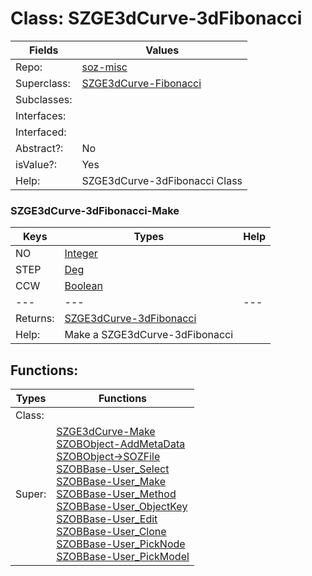 
# Class:	SZGE3dCurve-3dFibonacci

| Fields | Values |
| --------- | --------- |
| Repo: | [soz-misc](/repos/soz-misc.html) |
| Superclass: | [SZGE3dCurve-Fibonacci](SZGE3dCurve-Fibonacci.html) |
| Subclasses: |  |
| Interfaces: |  |
| Interfaced: |  |
| Abstract?: | No |
| isValue?: | Yes |
| Help: | SZGE3dCurve-3dFibonacci Class |

### SZGE3dCurve-3dFibonacci-Make

| Keys | Types | Help |
| --------- | --------- | --------- |
| NO | [Integer](Integer.html) |  |
| STEP | [Deg](Deg.html) |  |
| CCW | [Boolean](Boolean.html) |  |
| --- | --- | --- |
| Returns: | [SZGE3dCurve-3dFibonacci](SZGE3dCurve-3dFibonacci.html) |
| Help: | Make a SZGE3dCurve-3dFibonacci |


## Functions:

| Types | Functions |
| --------- | --------- |
| Class: |  |
| Super: | [SZGE3dCurve-Make](SZGE3dCurve.html) <br> [SZOBObject-AddMetaData](SZOBObject.html) <br> [SZOBObject->SOZFile](SZOBObject.html) <br> [SZOBBase-User_Select](SZOBBase.html) <br> [SZOBBase-User_Make](SZOBBase.html) <br> [SZOBBase-User_Method](SZOBBase.html) <br> [SZOBBase-User_ObjectKey](SZOBBase.html) <br> [SZOBBase-User_Edit](SZOBBase.html) <br> [SZOBBase-User_Clone](SZOBBase.html) <br> [SZOBBase-User_PickNode](SZOBBase.html) <br> [SZOBBase-User_PickModel](SZOBBase.html) |


